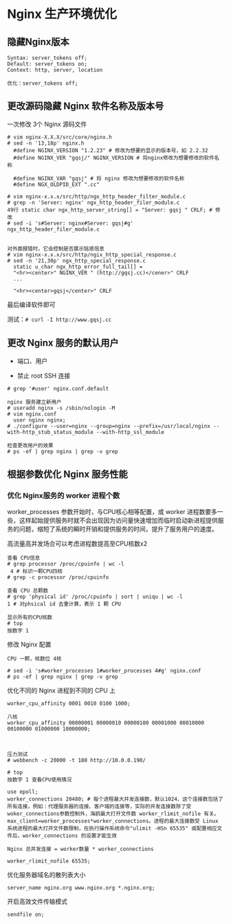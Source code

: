 # Nginx 生产环境优化

## 隐藏Nginx版本

```
Syntax: server_tokens off;
Default: server_tokens on;
Context: http, server, location

优化：server_tokens off;
```

## 更改源码隐藏 Nginx 软件名称及版本号

一次修改 3个 Nginx 源码文件

```
# vim nginx-X.X.X/src/core/nginx.h
# sed -n '13,18p' nginx.h
  #define NGINX_VERSION "1.2.23" # 修改为想要的显示的版本号，如 2.2.32
  #define NGINX_VER "gqsj/" NGINX_VERSION # 将nginx修改为想要修改的软件名称
  
  #define NGINX_VAR "gqsj" # 将 nginx 修改为想要修改的软件名称
  #define NGX_OLDPID_EXT ".cc"

# vim nginx-x.x.x/src/http/ngx_http_header_filter_module.c
# grep -n 'Server: nginx' ngx_http_header_filer_module.c
49行 static char ngx_http_server_string[] = "Server: gqsj " CRLF; # 修改
# sed -i 's#Server: nginx#Server: gqsj#g' ngx_http_header_filer_module.c


对外面报错时，它会控制是否展示铭感信息
# vim nginx-x.x.x/src/http/ngix_http_special_response.c
# sed -n '21,30p' ngx_http_special_response.c
  static u_char ngx_http_error_full_tail[] = 
  "<hr><center>" NGINX_VER " (http://gqsj.cc)</cener>" CRLF
  ...

  "<hr><center>gqsj</center>" CRLF

```

最后编译软件即可

测试：`# curl -I http://www.gqsj.cc`

## 更改 Nginx 服务的默认用户

- 端口、用户

- 禁止 root SSH 连接

```
# grep '#user' nginx.conf.default

nginx 服务建立新用户
# useradd nginx -s /sbin/nologin -M
# vim nginx.conf
  user nginx nginx;
# ./configure --user=nginx --group=nginx --prefix=/usr/local/nginx --with-http_stub_status_module --with-http_ssl_module

检查更改用户的效果
# ps -ef | grep nginx | grep -v grep
```

## 根据参数优化 Nginx 服务性能

### 优化 Nginx服务的 worker 进程个数

worker_processes 参数开始时，与CPU核心相等配置，或 worker 进程数要多一些，这样起始提供服务时就不会出现因为访问量快速增加而临时启动新进程提供服务的问题，缩短了系统的瞬时开销和提供服务的时间，提升了服务用户的速度。

高流量高并发场合可以考虑进程数提高至CPU核数x2

```
查看 CPU信息
# grep processor /proc/cpuinfo | wc -l
 4 # 标识一颗CPU四核
# grep -c processor /proc/cpuinfo

查看 CPU 总颗数
# grep 'physical id' /proc/cpuinfo | sort | uniqu | wc -l
1 # 对phsical id 去重计算，表示 1 颗 CPU

显示所有的CPU核数
# top 
按数字 1

```


修改 Nginx 配置
```
CPU 一颗，核数位 4核

# sed -i 's#worker_processes 1#worker_processes 4#g' nginx.conf
# ps -ef | grep nginx | grep -v grep

```

优化不同的 Nginx 进程到不同的 CPU 上

```
worker_cpu_affinity 0001 0010 0100 1000;

八核
worker_cpu_affinity 00000001 00000010 00000100 00001000 00010000 00100000 01000000 10000000;



压力测试
# webbench -c 20000 -t 180 http://10.0.0.190/

# top
按数字 1 查看CPU使用情况
```

```
use epoll;
worker_connections 20480; # 每个进程最大并发连接数，默认1024，这个连接数包括了所有连接，例如：代理服务器的连接、客户端的连接等，实际的并发连接数除了受woker_connections参数控制外，海鸥最大打开文件数 worker_rlimit_nofile 有关。 max_client=worker_processes*worker_connections。进程的最大连接数受 Linux 系统进程的最大打开文件数限制，在执行操作系统命令"ulimit -HSn 65535" 或配置相应文件后，worker_connections 的设置才能生效

Nginx 总并发连接 = worker数量 * worker_connections

worker_rlimit_nofile 65535;
```

优化服务器域名的散列表大小
```
server_name nginx.org www.nginx.org *.nginx.org;
```

开启高效文件传输模式
```
sendfile on;
```
